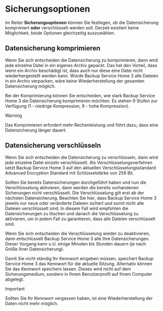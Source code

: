 # Sicherungsoptionen

Im Reiter **Sicherungsoptionen** können Sie festlegen, ob die Datensicherung komprimiert **oder** verschlüsselt werden soll. Derzeit existiert keine Möglichkeit, beide Optionen gleichzeitig auszuwählen.

## Datensicherung komprimieren

Wenn Sie sich entscheiden die Datensicherung zu komprimieren, dann wird jede einzelne Datei in ein eigenes Archiv gepackt. Das hat den Vorteil, dass wenn ein Archiv beschädigt ist, dass auch nur diese eine Datei nicht wiederhergestellt werden kann. Würde Backup Service Home 3 alle Dateien in ein Archiv verpacken, wäre keine Wiederherstellung der gesamten Datensicherung möglich.

Bei der Komprimierung können Sie entscheiden, wie stark Backup Service Home 3 die Datensicherung komprimieren möchten. Es stehen 9 Stufen zur Verfügung (1 - niedrige Kompression, 9 - hohe Kompression).

> [!WARNING]
> Das Komprimieren erfordert mehr Rechenleistung und führt dazu, dass eine Datensicherung länger dauert.

## Datensicherung verschlüsseln

Wenn Sie sich entscheiden die Datensicherung zu verschlüsseln, dann wird jede einzelne Datei einzeln verschlüsselt. Als Verschlüsselungsverfahren setzt Backup Service Home 3 auf den aktuellen Verschlüsselungsstandard Advanced Encryption Standard mit Schlüsselstärke von 256 Bit.

Sollten Sie bereits Datensicherungen durchgeführt haben und nun die Verschlüsselung aktivieren, dann werden die bereits vorhandenen Sicherungen nicht verschlüsselt. Die Verschlüsselung gilt erst ab der nächsten Datensicherung. Beachten Sie hier, dass Backup Service Home 3 jeweils nur neue oder veränderte Dateien sichert und somit nicht alle Dateien verschlüsselt sind. In diesem Fall wird empfohlen die Datensicherungen zu löschen und danach die Verschlüsselung zu aktivieren, um in jedem Fall zu garantieren, dass alle Dateien verschlüsselt sind.

Wenn Sie sich entscheiden die Verschlüsselung wieder zu deaktivieren, dann entschlüsselt Backup Service Home 3 alle Ihre Datensicherungen. Dieser Vorgang kann u.U. einige Minuten bis Stunden dauern (je nach Größe Ihrer Datensicherung).

Damit Sie nicht ständig Ihr Kennwort eingeben müssen, speichert Backup Service Home 3 das Kennwort für die aktuelle Sitzung. Alternativ können Sie das Kennwort speichern lassen. Dieses wird nicht auf dem Sicherungsmedium, sondern in Ihrem Benutzerprofil auf Ihrem Computer abgelegt.

> [!IMPORTANT]
> Sollten Sie Ihr Kennwort vergessen haben, ist eine Wiederherstellung der Daten nicht mehr möglich.

